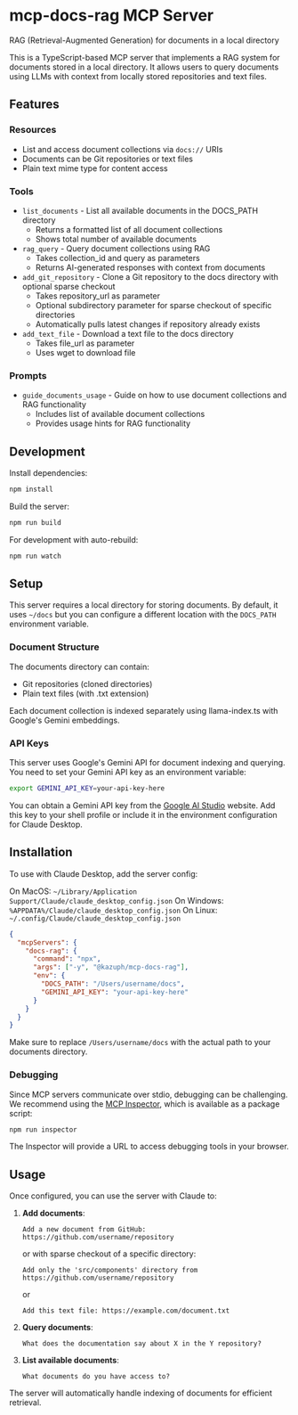 # mcp-docs-rag MCP Server

RAG (Retrieval-Augmented Generation) for documents in a local directory

This is a TypeScript-based MCP server that implements a RAG system for documents stored in a local directory. It allows users to query documents using LLMs with context from locally stored repositories and text files.

## Features

### Resources
- List and access document collections via `docs://` URIs
- Documents can be Git repositories or text files
- Plain text mime type for content access

### Tools
- `list_documents` - List all available documents in the DOCS_PATH directory
  - Returns a formatted list of all document collections
  - Shows total number of available documents
- `rag_query` - Query document collections using RAG
  - Takes collection_id and query as parameters
  - Returns AI-generated responses with context from documents
- `add_git_repository` - Clone a Git repository to the docs directory with optional sparse checkout
  - Takes repository_url as parameter
  - Optional subdirectory parameter for sparse checkout of specific directories
  - Automatically pulls latest changes if repository already exists
- `add_text_file` - Download a text file to the docs directory
  - Takes file_url as parameter
  - Uses wget to download file

### Prompts
- `guide_documents_usage` - Guide on how to use document collections and RAG functionality
  - Includes list of available document collections
  - Provides usage hints for RAG functionality

## Development

Install dependencies:
```bash
npm install
```

Build the server:
```bash
npm run build
```

For development with auto-rebuild:
```bash
npm run watch
```

## Setup

This server requires a local directory for storing documents. By default, it uses `~/docs` but you can configure a different location with the `DOCS_PATH` environment variable.

### Document Structure

The documents directory can contain:
- Git repositories (cloned directories)
- Plain text files (with .txt extension)

Each document collection is indexed separately using llama-index.ts with Google's Gemini embeddings.

### API Keys

This server uses Google's Gemini API for document indexing and querying. You need to set your Gemini API key as an environment variable:

```bash
export GEMINI_API_KEY=your-api-key-here
```

You can obtain a Gemini API key from the [Google AI Studio](https://makersuite.google.com/app/apikey) website. Add this key to your shell profile or include it in the environment configuration for Claude Desktop.

## Installation

To use with Claude Desktop, add the server config:

On MacOS: `~/Library/Application Support/Claude/claude_desktop_config.json`
On Windows: `%APPDATA%/Claude/claude_desktop_config.json`
On Linux: `~/.config/Claude/claude_desktop_config.json`

```json
{
  "mcpServers": {
    "docs-rag": {
      "command": "npx",
      "args": ["-y", "@kazuph/mcp-docs-rag"],
      "env": {
        "DOCS_PATH": "/Users/username/docs",
        "GEMINI_API_KEY": "your-api-key-here"
      }
    }
  }
}
```

Make sure to replace `/Users/username/docs` with the actual path to your documents directory.

### Debugging

Since MCP servers communicate over stdio, debugging can be challenging. We recommend using the [MCP Inspector](https://github.com/modelcontextprotocol/inspector), which is available as a package script:

```bash
npm run inspector
```

The Inspector will provide a URL to access debugging tools in your browser.

## Usage

Once configured, you can use the server with Claude to:

1. **Add documents**:
   ```
   Add a new document from GitHub: https://github.com/username/repository
   ```
   or with sparse checkout of a specific directory:
   ```
   Add only the 'src/components' directory from https://github.com/username/repository
   ```
   or
   ```
   Add this text file: https://example.com/document.txt
   ```

2. **Query documents**:
   ```
   What does the documentation say about X in the Y repository?
   ```

3. **List available documents**:
   ```
   What documents do you have access to?
   ```

The server will automatically handle indexing of documents for efficient retrieval.
